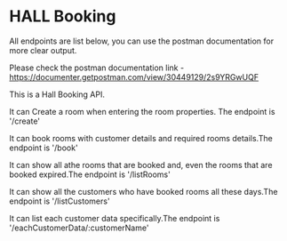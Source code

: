 # HALL Booking
All endpoints are list below, you can use the postman documentation for more clear output.

Please check the postman documentation link -
https://documenter.getpostman.com/view/30449129/2s9YRGwUQF

This is a Hall Booking API. 

It can Create a room when entering the room properties. The endpoint is '/create'

It can book rooms with customer details and required rooms details.The endpoint is '/book'

It can show all athe rooms that are booked and, even the rooms that are booked expired.The endpoint is '/listRooms'

It can show all the customers who have booked rooms all these days.The endpoint is '/listCustomers'

It can list each customer data specifically.The endpoint is '/eachCustomerData/:customerName'